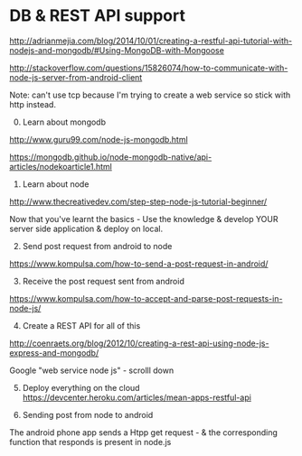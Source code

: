# DB & REST API support 

http://adrianmejia.com/blog/2014/10/01/creating-a-restful-api-tutorial-with-nodejs-and-mongodb/#Using-MongoDB-with-Mongoose

http://stackoverflow.com/questions/15826074/how-to-communicate-with-node-js-server-from-android-client

Note: can't use tcp because I'm trying to create a web service so stick with http instead.

0. Learn about mongodb

http://www.guru99.com/node-js-mongodb.html

https://mongodb.github.io/node-mongodb-native/api-articles/nodekoarticle1.html

1. Learn about node

http://www.thecreativedev.com/step-step-node-js-tutorial-beginner/


Now that you've learnt the basics - Use the knowledge & develop YOUR server side application & deploy on local.

2. Send post request from android to node

https://www.kompulsa.com/how-to-send-a-post-request-in-android/

3. Receive the post request sent from android

https://www.kompulsa.com/how-to-accept-and-parse-post-requests-in-node-js/

4. Create a REST API for all of this

http://coenraets.org/blog/2012/10/creating-a-rest-api-using-node-js-express-and-mongodb/

Google "web service node js"  - scrolll down

5. Deploy everything on the cloud 
https://devcenter.heroku.com/articles/mean-apps-restful-api

5. Sending post from node to android

The android phone app sends a Htpp get request - & the corresponding function that responds is present in node.js
